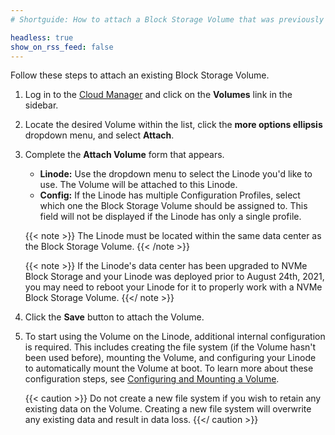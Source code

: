 ```yaml
---
# Shortguide: How to attach a Block Storage Volume that was previously created and configured to a Linode.

headless: true
show_on_rss_feed: false
---
```


Follow these steps to attach an existing Block Storage Volume.

1.  Log in to the [Cloud Manager](https://cloud.linode.com/linodes) and click on the **Volumes** link in the sidebar.

1.  Locate the desired Volume within the list, click the **more options ellipsis** dropdown menu, and select **Attach**.

1.  Complete the **Attach Volume** form that appears.

    - **Linode:** Use the dropdown menu to select the Linode you'd like to use. The Volume will be attached to this Linode.
    - **Config:** If the Linode has multiple Configuration Profiles, select which one the Block Storage Volume should be assigned to. This field will not be displayed if the Linode has only a single profile.

    {{< note >}}
The Linode must be located within the same data center as the Block Storage Volume.
{{< /note >}}

    {{< note >}}
If the Linode's data center has been upgraded to NVMe Block Storage and your Linode was deployed prior to August 24th, 2021, you may need to reboot your Linode for it to properly work with a NVMe Block Storage Volume.
{{</ note >}}

1.  Click the **Save** button to attach the Volume.

1.  To start using the Volume on the Linode, additional internal configuration is required. This includes creating the file system (if the Volume hasn't been used before), mounting the Volume, and configuring your Linode to automatically mount the Volume at boot. To learn more about these configuration steps, see [Configuring and Mounting a Volume](/docs/products/storage/block-storage/guides/configure-volume/).

    {{< caution >}}
Do not create a new file system if you wish to retain any existing data on the Volume. Creating a new file system will overwrite any existing data and result in data loss.
{{</ caution >}}
